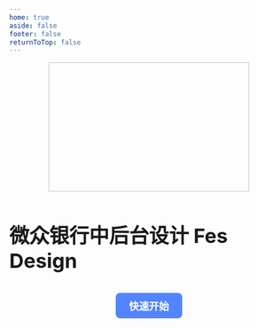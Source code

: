```yaml
---
home: true
aside: false
footer: false
returnToTop: false
---
```



<ClientOnly>
  <section id="hero">
    <div class="descrition">
      <img class="logo-img" :src="withBase('./images/fes-logo.svg')">
      <h3>微众银行中后台设计 Fes Design</h3>
    </div>
    <p class="actions">
      <a class="get-started" :href="withBase('/zh/components/button.html')">快速开始</a>
    </p>
  </section>
</ClientOnly>

<script setup>
import { withBase } from 'vitepress'
</script>

<style>
.logo {
    display: inline-block;
    vertical-align: middle !important;
    padding-bottom: 2px;
}
</style>

<style scoped>
.descrition {
    display: flex;
    flex-direction: column;
    align-items: center;
    justify-content: center;
}
.descrition .logo-img {
    width: 362px;
    height: 233px;
}
.descrition h3 {
    font-size: 36px;
}
.actions {
    margin: 0;
    text-align: center;
}
.actions a {
  font-size: 18px;
  display: inline-block;
  background-color: #5384ff;
  padding: 10px 24px;
  font-weight: 500;
  border-radius: 8px;
  transition: background-color 0.5s, color 0.5s;
  text-decoration: none;
}

.actions .get-started {
  font-weight: 600;
  color: #fff;
  /* background: linear-gradient(135deg, #5384ff, #f5222d); */
  background: #5384ff;
}


.dark .descrition {
    color: #fff;
}
</style>
